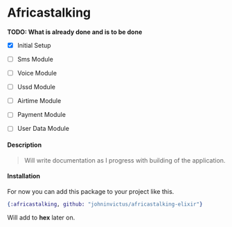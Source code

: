 # Africastalking

**TODO: What is already done and is to be done**

 * [x] Initial Setup
 * [ ] Sms Module
 * [ ] Voice Module
 * [ ] Ussd Module
 * [ ] Airtime Module
 * [ ] Payment Module
 * [ ] User Data Module


#### Description
 > Will write documentation as I progress with building of the application.


#### Installation
For now you can add this package to your project like this.
```ELIXIR
{:africastalking, github: "johninvictus/africastalking-elixir"}
```

Will add to **hex** later on.
